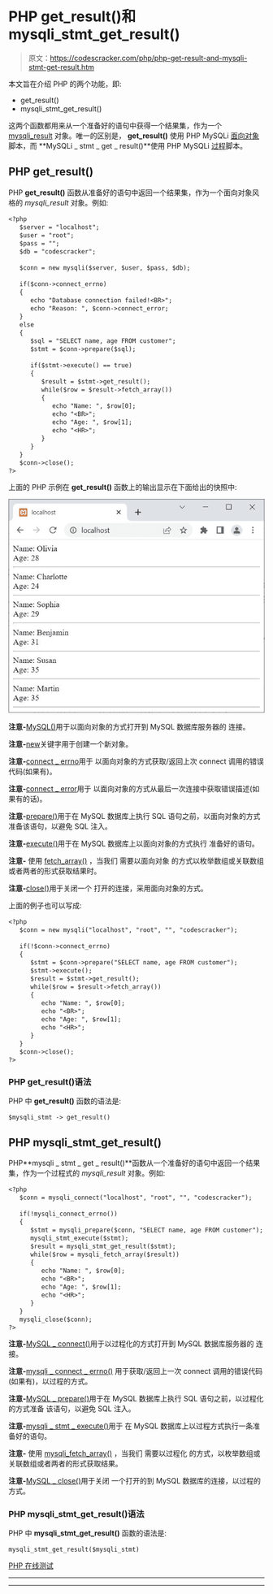 # PHP get_result()和 mysqli_stmt_get_result()

> 原文：<https://codescracker.com/php/php-get-result-and-mysqli-stmt-get-result.htm>

本文旨在介绍 PHP 的两个功能，即:

*   get_result()
*   mysqli_stmt_get_result()

这两个函数都用来从一个准备好的语句中获得一个结果集，作为一个 [mysqli_result](/php/php-mysqli-result-class.htm) 对象。唯一的区别是， **get_result()** 使用 PHP MySQLi <u>面向对象</u>脚本，而 **MySQLi _ stmt _ get _ result()**使用 PHP MySQLi <u>过程</u>脚本。

## PHP get_result()

PHP **get_result()** 函数从准备好的语句中返回一个结果集，作为一个面向对象风格的 *mysqli_result* 对象。例如:

```
<?php
   $server = "localhost";
   $user = "root";
   $pass = "";
   $db = "codescracker";

   $conn = new mysqli($server, $user, $pass, $db);

   if($conn->connect_errno)
   {
      echo "Database connection failed!<BR>";
      echo "Reason: ", $conn->connect_error;
   }
   else
   {
      $sql = "SELECT name, age FROM customer";
      $stmt = $conn->prepare($sql);

      if($stmt->execute() == true)
      {
         $result = $stmt->get_result();
         while($row = $result->fetch_array())
         {
            echo "Name: ", $row[0];
            echo "<BR>";
            echo "Age: ", $row[1];
            echo "<HR>";
         }
      }
   }
   $conn->close();
?>
```

上面的 PHP 示例在 **get_result()** 函数上的输出显示在下面给出的快照中:

![php get_result function](img/fc93e5a59bfdbeac65d1cbf40c643003.png)

**注意-**[MySQL()](/php/php-mysqli-connect-to-database.htm)用于以面向对象的方式打开到 MySQL 数据库服务器的 连接。

**注意-**[new](/php/php-new-keyword.htm)关键字用于创建一个新对象。

**注意-**[connect _ errno](/php/php-connect-errno-and-mysqli-connect-errno.htm)用于 以面向对象的方式获取/返回上次 connect 调用的错误代码(如果有)。

**注意-**[connect _ error](/php/php-connect-error-and-mysqli-connect-error.htm)用于 以面向对象的方式从最后一次连接中获取错误描述(如果有的话)。

**注意-**[prepare()](/php/php-prepare-and-mysqli-prepare.htm)用于在 MySQL 数据库上执行 SQL 语句之前，以面向对象的方式准备该语句，以避免 SQL 注入。

**注意-**[execute()](/php/php-execute-and-mysqli-stmt-execute.htm)用于在 MySQL 数据库上以面向对象的方式执行 准备好的语句。

**注意-** 使用 [fetch_array()](/php/php-fetch-array-and-mysqli-fetch-array.htm) ，当我们 需要以面向对象 的方式以枚举数组或关联数组或者两者的形式获取结果时。

**注意-**[close()](/php/php-mysqli-close-database-connection.htm)用于关闭一个 打开的连接，采用面向对象的方式。

上面的例子也可以写成:

```
<?php
   $conn = new mysqli("localhost", "root", "", "codescracker");

   if(!$conn->connect_errno)
   {
      $stmt = $conn->prepare("SELECT name, age FROM customer");
      $stmt->execute();
      $result = $stmt->get_result();
      while($row = $result->fetch_array())
      {
         echo "Name: ", $row[0];
         echo "<BR>";
         echo "Age: ", $row[1];
         echo "<HR>";
      }
   }
   $conn->close();
?>
```

### PHP get_result()语法

PHP 中 **get_result()** 函数的语法是:

```
$mysqli_stmt -> get_result()
```

## PHP mysqli_stmt_get_result()

PHP**mysqli _ stmt _ get _ result()**函数从一个准备好的语句中返回一个结果集，作为一个过程式的 *mysqli_result* 对象。例如:

```
<?php
   $conn = mysqli_connect("localhost", "root", "", "codescracker");

   if(!mysqli_connect_errno())
   {
      $stmt = mysqli_prepare($conn, "SELECT name, age FROM customer");
      mysqli_stmt_execute($stmt);
      $result = mysqli_stmt_get_result($stmt);
      while($row = mysqli_fetch_array($result))
      {
         echo "Name: ", $row[0];
         echo "<BR>";
         echo "Age: ", $row[1];
         echo "<HR>";
      }
   }
   mysqli_close($conn);
?>
```

**注意-**[MySQL _ connect()](/php/php-mysqli-connect-to-database.htm)用于以过程化的方式打开到 MySQL 数据库服务器的 连接。

**注意-**[mysqli _ connect _ errno()](/php/php-connect-errno-and-mysqli-connect-errno.htm) 用于获取/返回上一次 connect 调用的错误代码(如果有)，以过程的方式。

**注意-**[MySQL _ prepare()](/php/php-prepare-and-mysqli-prepare.htm)用于在 MySQL 数据库上执行 SQL 语句之前，以过程化的方式准备 该语句，以避免 SQL 注入。

**注意-**[mysqli _ stmt _ execute()](/php/php-execute-and-mysqli-stmt-execute.htm)用于 在 MySQL 数据库上以过程方式执行一条准备好的语句。

**注意-** 使用 [mysqli_fetch_array()](/php/php-fetch-array-and-mysqli-fetch-array.htm) ，当我们 需要以过程化 的方式，以枚举数组或关联数组或者两者的形式获取结果。

**注意-**[MySQL _ close()](/php/php-mysqli-close-database-connection.htm)用于关闭 一个打开的到 MySQL 数据库的连接，以过程的方式。

### PHP mysqli_stmt_get_result()语法

PHP 中 **mysqli_stmt_get_result()** 函数的语法是:

```
mysqli_stmt_get_result($mysqli_stmt)
```

[PHP 在线测试](/exam/showtest.php?subid=8)

* * *

* * *